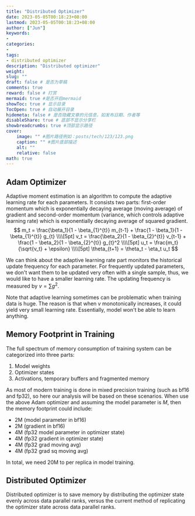 ```yaml
---
title: "Distributed Optimizer"
date: 2023-05-05T00:18:23+08:00
lastmod: 2023-05-05T00:18:23+08:00
author: ["Jun"]
keywords: 
- 
categories: 
- 
tags: 
- distributed optimizer
description: "Distributed optimizer"
weight:
slug: ""
draft: false # 是否为草稿
comments: true
reward: false # 打赏
mermaid: true #是否开启mermaid
showToc: true # 显示目录
TocOpen: true # 自动展开目录
hidemeta: false # 是否隐藏文章的元信息，如发布日期、作者等
disableShare: true # 底部不显示分享栏
showbreadcrumbs: true #顶部显示路径
cover:
    image: "" #图片路径例如：posts/tech/123/123.png
    caption: "" #图片底部描述
    alt: ""
    relative: false
math: true
---
```



## Adam Optimizer
Adaptive moment estimation is an algorithm to compute the adaptive learning rate for each parameters. It consists two parts: first-order momentum which is exponentially decaying average (moving average) of gradient and second-order momentum (variance, which controls adaptive learning rate) which is exponentially decaying average of squared gradient.
$$
m_t = \frac{\beta_1}{1 - \beta_{1}^{t}} m_{t-1} + \frac{1 - \beta_1}{1 - \beta_{1}^{t}} g_{t} \\\\[5pt]
v_t = \frac{\beta_2}{1 - \beta_{2}^{t}} v_{t-1} + \frac{1 - \beta_2}{1 - \beta_{2}^{t}} g_{t}^2 \\\\[5pt]
u_t = \frac{m_t}{\sqrt{v_t} + \epsilon} \\\\[5pt]
\theta_{t+1} = \theta_t - \eta_t u_t
$$

We can think about the adaptive learning rate part monitors the historical update frequency for each parameter. For frequently updated parameters, we don't want them to be updated very often with a single sample, thus, we would like to have a smaller learning rate. The updating frequency is measured by $v = \sum g^2$. 

Note that adaptive learning sometimes can be problematic when training data is huge. The reason is that when $v$ monotonically increases, it could yield very small learning rate. Essentially, model won't be able to learn anything.  

## Memory Footprint in Training
The full spectrum of memory consumption of training system can be categorized into three parts:
1. Model weights
2. Optimizer states
3. Activations, temporary buffers and fragmented memory

As most of modern training is done in mixed precision training (such as bf16 and fp32), so here our analysis will be based on these scenarios. 
When use the above Adam optimizer and assuming the model parameter is $M$, then the memory footprint could include:
- 2M (model parameter in bf16)
- 2M (gradient in bf16)
- 4M (fp32 model parameter in optimizer state)
- 4M (fp32 gradient in optimizer state)
- 4M (fp32 grad moving avg)
- 4M (fp32 grad sq moving avg)

In total, we need 20M to per replica in model training. 


## Distributed Optimizer

Distributed optimizer is to save memory by distributing the optimizer state evenly across data parallel ranks, versus the current method of replicating the optimizer state across data parallel ranks.

